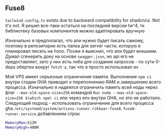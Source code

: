 ## Fuse8

`tailwind.config.ts` exists due to backward compatibility for shadcn/ui. Not it's not. Я решил все-таки остаться на последней версии tw^4, тк библиотеку базовых компонентов можно адаптировать вручную

Изначально я предполагал, что апи нужно будет писать самому, поэтому в репозитории есть папка для server части, которую я планировал писать на hono. Позже я выяснил, что апи будет внешним. Думал сгенерить доку на основе `swagger.json`, но api его не предоставляет, зато у них есть либа для создания запросов - по сути 0-deps обертки вокруг `fetch'a`, так что я просто использовал их

Мой VPS имеет серьезные ограничения памяти. Выполнение `npm ci` внутри стадии GHA приводит к переполнению RAM и завершению всего процесса. Изначально я надеялся ограничить память всей ноды через флаг `--max-old-space-size=256` командой `Run node --max-old-space-size=256 $(which npm) ci` или через env внутри GHA, но это не работало. Следующий подход - использовать ограничение для всего процесса gha `/etc/systemd/system/actions.runner.rikkaar-fuse8.fuse8-runner.service` добавлением строк 
```bash
MemoryMax=512M
MemoryHigh=400M
```